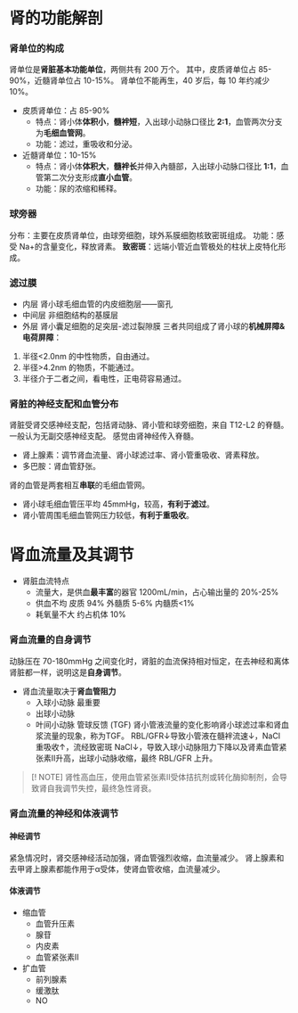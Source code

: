# 肾的功能解剖
### 肾单位的构成
肾单位是**肾脏基本功能单位**，两侧共有 200 万个。
其中，皮质肾单位占 85-90%，近髓肾单位占 10-15%。
肾单位不能再生，40 岁后，每 10 年约减少 10%。
- 皮质肾单位：占 85-90%
	- 特点：肾小体**体积小**，**髓袢短**，入出球小动脉口径比 **2:1**，血管两次分支为**毛细血管网**。
	- 功能：滤过，重吸收和分泌。
- 近髓肾单位：10-15%
	- 特点：肾小体**体积大**，**髓袢长**并伸入內髓部，入出球小动脉口径比 **1:1**，血管第二次分支形成**直小血管**。
	- 功能：尿的浓缩和稀释。
### 球旁器
分布：主要在皮质肾单位，由球旁细胞，球外系膜细胞核致密斑组成。
功能：感受 Na+的含量变化，释放肾素。
**致密斑**：远端小管近血管极处的柱状上皮特化形成。
### 滤过膜
- 内层
  肾小球毛细血管的内皮细胞层——窗孔
- 中间层
  非细胞结构的基膜层
- 外层
  肾小囊足细胞的足突层-滤过裂隙膜
三者共同组成了肾小球的**机械屏障&电荷屏障**：
1. 半径<2.0nm 的中性物质，自由通过。
2. 半径>4.2nm 的物质，不能通过。
3. 半径介于二者之间，看电性，正电荷容易通过。
### 肾脏的神经支配和血管分布
肾脏受肾交感神经支配，包括肾动脉、肾小管和球旁细胞，来自 T12-L2 的脊髓。
一般认为无副交感神经支配。
感觉由肾神经传入脊髓。
- 肾上腺素：调节肾血流量、肾小球滤过率、肾小管重吸收、肾素释放。
- 多巴胺：肾血管舒张。

肾的血管是两套相互**串联**的毛细血管网。
- 肾小球毛细血管压平均 45mmHg，较高，**有利于滤过**。
- 肾小管周围毛细血管网压力较低，**有利于重吸收**。
# 肾血流量及其调节
- 肾脏血流特点
	- 流量大，是供血**最丰富**的器官
	  1200mL/min，占心输出量的 20%-25%
	- 供血不均
	  皮质 94%
	  外髓质 5-6%
	  内髓质<1%
	- 耗氧量不大
	  约占机体 10%
### 肾血流量的自身调节
动脉压在 70-180mmHg 之间变化时，肾脏的血流保持相对恒定，在去神经和离体肾脏都一样，说明这是**自身调节**。
- 肾血流量取决于**肾血管阻力**
	- 入球小动脉
	  最重要
	- 出球小动脉
	- 叶间小动脉
管球反馈 (TGF)
肾小管液流量的变化影响肾小球滤过率和肾血浆流量的现象，称为TGF。
RBL/GFR↓导致小管液在髓袢流速↓，NaCl 重吸收↑，流经致密斑 NaCl↓，导致入球小动脉阻力下降以及肾素血管紧张素Ⅱ升高，出球小动脉收缩，最终 RBL/GFR 上升。
> [! NOTE] 
> 肾性高血压，使用血管紧张素Ⅱ受体拮抗剂或转化酶抑制剂，会导致肾自我调节失控，最终急性肾衰。
### 肾血流量的神经和体液调节
#### 神经调节
紧急情况时，肾交感神经活动加强，肾血管强烈收缩，血流量减少。
肾上腺素和去甲肾上腺素都能作用于α受体，使肾血管收缩，血流量减少。
#### 体液调节
- 缩血管
	- 血管升压素
	- 腺苷
	- 内皮素
	- 血管紧张素Ⅱ
- 扩血管
	- 前列腺素
	- 缓激肽
	- NO

